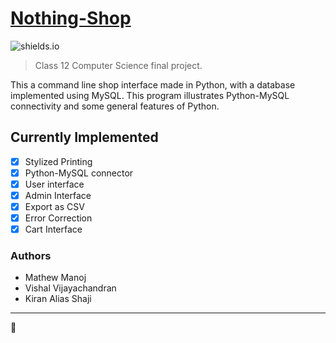 # [Nothing-Shop](https://github.com/MasterMach50/Nothing-Shop)
![shields.io](https://img.shields.io/badge/project%20phase-completed%20and%20submitted-brightgreen)
> Class 12 Computer Science final project.

This a command line shop interface made in Python, with a database implemented using MySQL.
This program illustrates Python-MySQL connectivity and some general features of Python.

## Currently Implemented
- [x] Stylized Printing
- [x] Python-MySQL connector
- [x] User interface
- [x] Admin Interface
- [x] Export as CSV
- [x] Error Correction
- [x] Cart Interface

### Authors
- Mathew Manoj
- Vishal Vijayachandran
- Kiran Alias Shaji
---
🍞